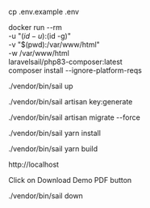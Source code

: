 cp .env.example .env

docker run --rm \
-u "$(id -u):$(id -g)" \
-v "$(pwd):/var/www/html" \
-w /var/www/html \
laravelsail/php83-composer:latest \
composer install --ignore-platform-reqs

./vendor/bin/sail up

./vendor/bin/sail artisan key:generate

./vendor/bin/sail artisan migrate --force

./vendor/bin/sail yarn install

./vendor/bin/sail yarn build

http://localhost

Click on Download Demo PDF button

./vendor/bin/sail down
